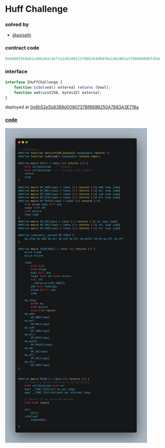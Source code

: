 # Huff Challenge

### solved by
- [@axiseth](https://twitter.com/alexberegszaszi)

### contract code

```js
0x60003560e01c806364c4ef1a1461002157806364d98f6e1461002a5760006000fd5b60243560043555005b595459525b602060026000518060ff169060081c60005260011b61009c01603e395161ffff16565b6108001460005260206000f35b0161002f565b0261002f565b0361002f565b0461002f565b6000518060ff169060081c60005261002f565b1461002f565b1b61002f565b1c61002f560052005f0065006b00710077008a00900096
```

### interface
```js
interface IHuffChallenge {
	function isSolved() external returns (bool);
	function set(uint256, bytes32) external;
}

```

deployed at [0x6b52e5b8389d0090737Bf869B250A7883A3E718a](https://mumbai.polygonscan.com/address/0x6b52e5b8389d0090737Bf869B250A7883A3E718a#code)

### [code](src/HuffChallenge.huff) 
![](HuffChallengeCode.png)